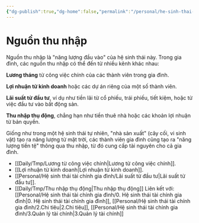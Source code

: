 ```yaml
---
{"dg-publish":true,"dg-home":false,"permalink":"/personal/he-sinh-thai-tai-chinh-gia-dinh/1-nguon-thu-nhap/","dgPassFrontmatter":true,"noteIcon":"","updated":"2025-01-14T12:44:55.338+07:00"}
---
```



# Nguồn thu nhập

Nguồn thu nhập là "năng lượng đầu vào" của hệ sinh thái này. Trong gia đình, các nguồn thu nhập có thể đến từ nhiều kênh khác nhau:

**Lương tháng** từ công việc chính của các thành viên trong gia đình.

**Lợi nhuận từ kinh doanh** hoặc các dự án riêng của một số thành viên.

**Lãi suất từ đầu tư**, ví dụ như tiền lãi từ cổ phiếu, trái phiếu, tiết kiệm, hoặc từ việc đầu tư vào bất động sản.

**Thu nhập thụ động**, chẳng hạn như tiền thuê nhà hoặc các khoản lợi nhuận từ bản quyền.


Giống như trong một hệ sinh thái tự nhiên, "nhà sản xuất" (cây cối, vi sinh vật) tạo ra năng lượng từ mặt trời, các thành viên gia đình cũng tạo ra "năng lượng tiền tệ" thông qua thu nhập, từ đó cung cấp tài nguyên cho cả gia đình.

- [[Daily/Tmp/Lương từ công việc chính\|Lương từ công việc chính]].
- [[Lợi nhuận từ kinh doanh\|Lợi nhuận từ kinh doanh]].
- [[Personal/Hệ sinh thái tài chính gia đình/Lãi suất từ đầu tư\|Lãi suất từ đầu tư]].
- [[Daily/Tmp/Thu nhập thụ động\|Thu nhập thụ động]]
Liên kết với: [[Personal/Hệ sinh thái tài chính gia đình/0. Hệ sinh thái tài chính gia đình\|0. Hệ sinh thái tài chính gia đình]], [[Personal/Hệ sinh thái tài chính gia đình/2.Chi tiêu\|2.Chi tiêu]], [[Personal/Hệ sinh thái tài chính gia đình/3.Quản lý tài chính\|3.Quản lý tài chính]]